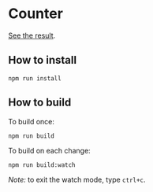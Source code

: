 # Counter

[See the result](https://powercoders-switzerland.github.io/2021-1-web-dev/03-react/examples/03-counter/).

## How to install

```
npm run install
```

## How to build

To build once:

```
npm run build
```

To build on each change:

```
npm run build:watch
```

_Note:_ to exit the watch mode, type `ctrl+c`.
